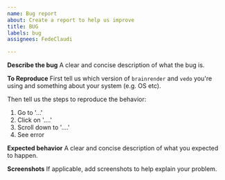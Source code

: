 ```yaml
---
name: Bug report
about: Create a report to help us improve
title: BUG
labels: bug
assignees: FedeClaudi

---
```


**Describe the bug**
A clear and concise description of what the bug is.

**To Reproduce**
First tell us which version of `brainrender` and `vedo` you're using and something about your system (e.g. OS etc). 

Then tell us the steps to reproduce the behavior:
1. Go to '...'
2. Click on '....'
3. Scroll down to '....'
4. See error

**Expected behavior**
A clear and concise description of what you expected to happen.

**Screenshots**
If applicable, add screenshots to help explain your problem.
